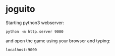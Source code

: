 # joguito

Starting python3 webserver:
```
python -m http.server 9000
```

and open the game using your browser and typing:

```
localhost:9000
```
